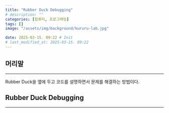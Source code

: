 ```yaml
---
title: "Rubber Duck Debugging"
# description: ""
categories: [컴퓨터, 프로그래밍]
tags: []
image: "/assets/img/background/kururu-lab.jpg"

date: 2025-03-15. 09:22 # Init
# last_modified_at: 2025-03-15. 09:22 
---
```


## 머리말

---

Rubber Duck을 옆에 두고 코드를 설명하면서 문제를 해결하는 방법이다.  

## Rubber Duck Debugging

---
